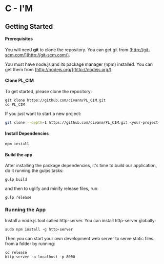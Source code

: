 # C - I'M
## Getting Started

#### Prerequisites

You will need **git** to clone the repository. You can get git from
[http://git-scm.com/](http://git-scm.com/).

You must have node.js and its package manager (npm) installed.  You can get them from [http://nodejs.org/](http://nodejs.org/).

#### Clone PL_CIM
To get started, please clone the repository:

```
git clone https://github.com/civanm/PL_CIM.git
cd PL_CIM
```

If you just want to start a new project:

```bash
git clone --depth=1 https://github.com/civanm/PL_CIM.git <your-project-name>
```


#### Install Dependencies


```
npm install
```
#### Build the app
After installing the package dependencies, it's time to build our application, do it running the gulps tasks:
```
gulp build
```
and then to uglify and minify release files, run:

```
gulp release
```

### Running the App 

Install a node.js tool called http-server. You can install http-server globally:

```
sudo npm install -g http-server
```

Then you can start your own development web server to serve static files from a folder by running:

```
cd release
http-server -a localhost -p 8000
